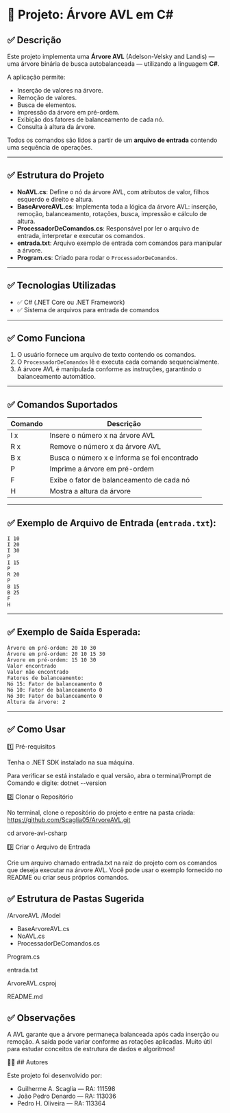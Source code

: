 # 🌳 Projeto: Árvore AVL em C#

## ✅ Descrição
Este projeto implementa uma **Árvore AVL** (Adelson-Velsky and Landis) — uma árvore binária de busca autobalanceada — utilizando a linguagem **C#**.

A aplicação permite:  
- Inserção de valores na árvore.  
- Remoção de valores.  
- Busca de elementos.  
- Impressão da árvore em pré-ordem.  
- Exibição dos fatores de balanceamento de cada nó.  
- Consulta à altura da árvore.

Todos os comandos são lidos a partir de um **arquivo de entrada** contendo uma sequência de operações.

---

## ✅ Estrutura do Projeto

- **NoAVL.cs**: Define o nó da árvore AVL, com atributos de valor, filhos esquerdo e direito e altura.
- **BaseArvoreAVL.cs**: Implementa toda a lógica da árvore AVL: inserção, remoção, balanceamento, rotações, busca, impressão e cálculo de altura.
- **ProcessadorDeComandos.cs**: Responsável por ler o arquivo de entrada, interpretar e executar os comandos.
- **entrada.txt**: Arquivo exemplo de entrada com comandos para manipular a árvore.
- **Program.cs**: Criado para rodar o `ProcessadorDeComandos`.

---

## ✅ Tecnologias Utilizadas

- ✅ C# (.NET Core ou .NET Framework)  
- ✅ Sistema de arquivos para entrada de comandos

---

## ✅ Como Funciona

1. O usuário fornece um arquivo de texto contendo os comandos.
2. O `ProcessadorDeComandos` lê e executa cada comando sequencialmente.
3. A árvore AVL é manipulada conforme as instruções, garantindo o balanceamento automático.

---

## ✅ Comandos Suportados

| Comando | Descrição |
|---------|----------|
| I x     | Insere o número x na árvore AVL |
| R x     | Remove o número x da árvore AVL |
| B x     | Busca o número x e informa se foi encontrado |
| P       | Imprime a árvore em pré-ordem |
| F       | Exibe o fator de balanceamento de cada nó |
| H       | Mostra a altura da árvore |

---

## ✅ Exemplo de Arquivo de Entrada (`entrada.txt`):

    I 10
    I 20
    I 30
    P
    I 15
    P
    R 20
    P
    B 15
    B 25
    F
    H

---

## ✅ Exemplo de Saída Esperada:

    Árvore em pré-ordem: 20 10 30
    Árvore em pré-ordem: 20 10 15 30
    Árvore em pré-ordem: 15 10 30
    Valor encontrado
    Valor não encontrado
    Fatores de balanceamento:
    Nó 15: Fator de balanceamento 0
    Nó 10: Fator de balanceamento 0
    Nó 30: Fator de balanceamento 0
    Altura da árvore: 2

---

## ✅ Como Usar

1️⃣ Pré-requisitos

Tenha o .NET SDK instalado na sua máquina.

Para verificar se está instalado e qual versão, abra o terminal/Prompt de Comando e digite:
dotnet --version

2️⃣ Clonar o Repositório

No terminal, clone o repositório do projeto e entre na pasta criada: 
https://github.com/Scaglia05/ArvoreAVL.git

cd arvore-avl-csharp

3️⃣ Criar o Arquivo de Entrada

Crie um arquivo chamado entrada.txt na raiz do projeto com os comandos que deseja executar na árvore AVL.
Você pode usar o exemplo fornecido no README ou criar seus próprios comandos.

## ✅ Estrutura de Pastas Sugerida

/ArvoreAVL
/Model
- BaseArvoreAVL.cs
- NoAVL.cs
- ProcessadorDeComandos.cs

Program.cs

entrada.txt

ArvoreAVL.csproj

README.md

## ✅ Observações
A AVL garante que a árvore permaneça balanceada após cada inserção ou remoção.
A saída pode variar conforme as rotações aplicadas.
Muito útil para estudar conceitos de estrutura de dados e algoritmos!

👨‍💻 ## Autores

Este projeto foi desenvolvido por:

- Guilherme A. Scaglia — RA: 111598  
- João Pedro Denardo — RA: 113036  
- Pedro H. Oliveira — RA: 113364  

